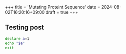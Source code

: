 +++
title = 'Mutating Proteint Sequence'
date = 2024-08-02T16:20:16+09:00
draft = true
+++

## Testing post 

```bash {class="my-class" id="my-codeblock" lineNos=inline tabWidth=2}
declare a=1
echo "$a"
exit
```
